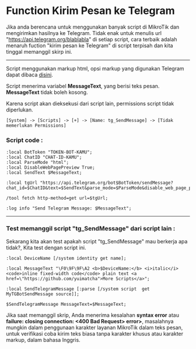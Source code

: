 # Function Kirim Pesan ke Telegram

Jika anda berencana untuk menggunakan banyak script di MikroTik dan mengirimkan hasilnya ke Telegram. Tidak enak untuk menulis url "https://api.telegram.org/blablabla" di setiap script, cara terbaik adalah menaruh fuction "kirim pesan ke Telegram" di script terpisah dan kita tinggal memanggil skirp ini.

---

Script menggunakan markup html, opsi markup yang digunakan Telegram dapat dibaca [disini](https://core.telegram.org/bots/api#formatting-options).

Script menerima variabel __MessageText__, yang berisi teks pesan. __MessageText__ tidak boleh kosong.

Karena script akan dieksekusi dari script lain, permissions script tidak diperlukan.

```
[System] -> [Scripts] -> [+] -> [Name: tg_SendMessage] -> [Tidak memerlukan Permissions]
```

### Script code :
```mikrotik
:local BotToken "TOKEN-BOT-KAMU";
:local ChatID "CHAT-ID-KAMU";
:local ParseMode "html";
:local DisableWebPagePreview True;
:local SendText $MessageText;

:local tgUrl "https://api.telegram.org/bot$BotToken/sendMessage?chat_id=$ChatID&text=$SendText&parse_mode=$ParseMode&disable_web_page_preview=$DisableWebPagePreview";

/tool fetch http-method=get url=$tgUrl;

:log info "Send Telegram Message: $MessageText";
```
---

### Test memanggil script "tg_SendMessage" dari script lain :
Sekarang kita akan test apakah script "tg_SendMessage" mau berkerja apa tidak?, Kita test dengan script ini.

```mikrotik
:local DeviceName [/system identity get name];

:local MessageText "\F0\9F\9F\A2 <b>$DeviceName:</b> <i>italic</i>  <code>inline fixed-width code</code> plain text <a href=\"https://github.com/yuimatcha">More Scripts</a>";

:local SendTelegramMessage [:parse [/system script  get MyTGBotSendMessage source]];

$SendTelegramMessage MessageText=$MessageText;
```
Jika saat memanggil skrip, Anda menerima kesalahan __syntax error__ atau __failure: closing connection: <400 Bad Request> error>__, masalahnya mungkin dalam penggunaan karakter layanan MikroTik dalam teks pesan, untuk verifikasi coba kirim teks biasa tanpa karakter khusus atau karakter markup, dalam bahasa Inggris.






